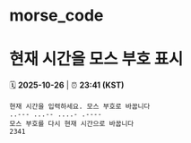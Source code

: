 # morse_code
# 현재 시간을 모스 부호 표시
<!-- MORSE_TIME_START -->
🗓️ **2025-10-26** | ⏰ **23:41 (KST)**

```
현재 시간을 입력하세요. 모스 부호로 바꿉니다
..--- ...-- ....- .----
모스 부호를 다시 현재 시간으로 바꿉니다
2341
```
<!-- MORSE_TIME_END -->
